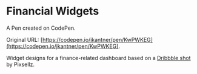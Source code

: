 # Financial Widgets

A Pen created on CodePen.

Original URL: [https://codepen.io/jkantner/pen/KwPWKEG](https://codepen.io/jkantner/pen/KwPWKEG).

Widget designs for a finance-related dashboard based on a [Dribbble shot](https://dribbble.com/shots/24082345-Widgets) by Pixsellz.